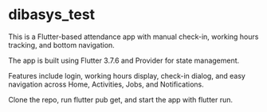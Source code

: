 # dibasys_test

This is a Flutter-based attendance app with manual check-in, working hours tracking, and bottom navigation.

The app is built using Flutter 3.7.6 and Provider for state management.

Features include login, working hours display, check-in dialog, and easy navigation across Home, Activities, Jobs, and Notifications.

Clone the repo, run flutter pub get, and start the app with flutter run.
